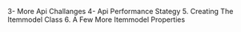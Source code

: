 3- More Api Challanges
4- Api Performance Stategy
5. Creating The Itemmodel Class
6. A Few More Itemmodel Properties